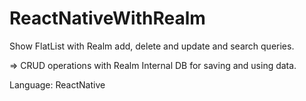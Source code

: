 # ReactNativeWithRealm
Show FlatList with Realm add, delete and update and search queries.

=> CRUD operations with Realm Internal DB for saving and using data.

Language: ReactNative
